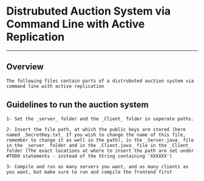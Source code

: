 # Distrubuted Auction System via Command Line with Active Replication

-------------------------------------------------------------

## Overview

    The following files contain parts of a distrubuted auction system via command line with active replication

## Guidelines to run the auction system

    1- Set the _server_ folder and the _Client_ folder in seperate paths.
    
    2- Insert the file path, at which the public keys are stored (here named _SecretKey.txt_ If you wish to change the name of this file, remember to change it as well in the path), in the _Server.java_ file in the _server_ folder and in the _Client.java_ file in the _Client_ folder (The exact locations at where to insert the path are set under #TODO statements - instead of the String containing 'XXXXXX')
    
    3- Compile and run as many servers you want, and as many clients as you want, but make sure to run and compile the frontend first
    
    

